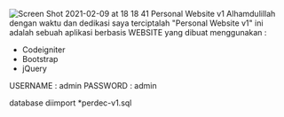 ![Screen Shot 2021-02-09 at 18 18 41](https://user-images.githubusercontent.com/77186407/107356617-9a232300-6b03-11eb-8032-36a323a15eee.png)
Personal Website v1
Alhamdulillah dengan waktu dan dedikasi saya
terciptalah "Personal Website v1" ini adalah sebuah aplikasi berbasis
WEBSITE yang dibuat menggunakan :
- Codeigniter
- Bootstrap
- jQuery
 
USERNAME : admin
PASSWORD : admin

database diimport *perdec-v1.sql
